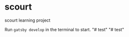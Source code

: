 # scourt
scourt learning project

Run `gatsby develop` in the terminal to start.
"# test" 
"# test" 

